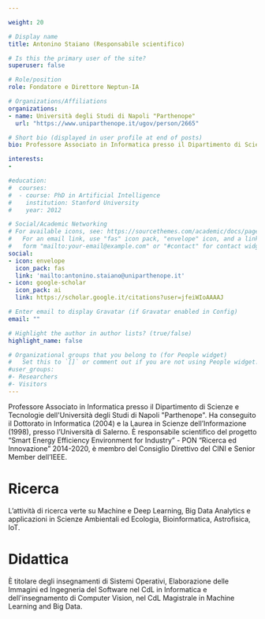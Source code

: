 ```yaml
---

weight: 20

# Display name
title: Antonino Staiano (Responsabile scientifico)

# Is this the primary user of the site?
superuser: false

# Role/position
role: Fondatore e Direttore Neptun-IA

# Organizations/Affiliations
organizations:
- name: Università degli Studi di Napoli "Parthenope"
  url: "https://www.uniparthenope.it/ugov/person/2665"

# Short bio (displayed in user profile at end of posts)
bio: Professore Associato in Informatica presso il Dipartimento di Scienze e Tecnologie dell'Università degli Studi di Napoli "Parthenope". Ha conseguito il Dottorato in Informatica (2004) e la Laurea in Scienze dell’Informazione (1998), presso l’Università di Salerno. È responsabile scientifico del progetto “Smart Energy Efficiency Environment for Industry” - PON “Ricerca ed Innovazione” 2014-2020, è membro del Consiglio Direttivo del CINI e Senior Member dell’IEEE. 

interests:
-

#education:
#  courses:
#  - course: PhD in Artificial Intelligence
#    institution: Stanford University
#    year: 2012

# Social/Academic Networking
# For available icons, see: https://sourcethemes.com/academic/docs/page-builder/#icons
#   For an email link, use "fas" icon pack, "envelope" icon, and a link in the
#   form "mailto:your-email@example.com" or "#contact" for contact widget.
social:
- icon: envelope
  icon_pack: fas
  link: 'mailto:antonino.staiano@uniparthenope.it'
- icon: google-scholar
  icon_pack: ai
  link: https://scholar.google.it/citations?user=jfeiWIoAAAAJ

# Enter email to display Gravatar (if Gravatar enabled in Config)
email: ""

# Highlight the author in author lists? (true/false)
highlight_name: false

# Organizational groups that you belong to (for People widget)
#   Set this to `[]` or comment out if you are not using People widget.
#user_groups:
#- Researchers
#- Visitors
---
```


Professore Associato in Informatica presso il Dipartimento di Scienze e Tecnologie dell'Università degli Studi di Napoli "Parthenope". 
Ha conseguito il Dottorato in Informatica (2004) e la Laurea in Scienze dell’Informazione (1998), presso l’Università di Salerno. È responsabile scientifico del progetto “Smart Energy Efficiency Environment for Industry” - PON “Ricerca ed Innovazione” 2014-2020, è membro del Consiglio Direttivo del CINI e Senior Member dell’IEEE. 

# Ricerca
L’attività di ricerca verte su Machine e Deep Learning, Big Data Analytics e applicazioni in Scienze Ambientali ed Ecologia, Bioinformatica, Astrofisica, IoT.

# Didattica
È titolare degli insegnamenti di Sistemi Operativi, Elaborazione delle Immagini ed Ingegneria del Software nel CdL in Informatica e dell'insegnamento di Computer Vision, nel CdL Magistrale in Machine Learning and Big Data. 
